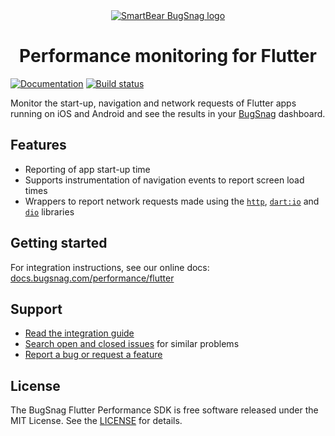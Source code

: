 <div align="center">
  <a href="https://www.bugsnag.com/platforms/flutter">
    <picture>
      <source media="(prefers-color-scheme: dark)" srcset="https://assets.smartbear.com/m/3dab7e6cf880aa2b/original/BugSnag-Repository-Header-Dark.svg">
      <img alt="SmartBear BugSnag logo" src="https://assets.smartbear.com/m/3945e02cdc983893/original/BugSnag-Repository-Header-Light.svg">
    </picture>
  </a>
  <h1>Performance monitoring for Flutter</h1>
</div>

[![Documentation](https://img.shields.io/badge/documentation-latest-blue.svg)](https://docs.bugsnag.com/performance/flutter/)
[![Build status](https://badge.buildkite.com/700ab6c9d7b51c72fa52459ad023b503692bde8bf5337b93a0.svg?branch=main)](https://buildkite.com/bugsnag/bugsnag-flutter-performance)

Monitor the start-up, navigation and network requests of Flutter apps running on iOS and Android and see the results in your [BugSnag](https://www.bugsnag.com) dashboard.

## Features

- Reporting of app start-up time
- Supports instrumentation of navigation events to report screen load times
- Wrappers to report network requests made using the [`http`](https://pub.dev/packages/http), [`dart:io`](https://api.flutter.dev/flutter/dart-io/dart-io-library.html) and [`dio`](https://pub.dev/packages/dio) libraries

## Getting started

For integration instructions, see our online docs: [docs.bugsnag.com/performance/flutter](https://docs.bugsnag.com/performance/flutter/)

## Support

* [Read the integration guide](https://docs.bugsnag.com/performance/flutter/)
* [Search open and closed issues](https://github.com/bugsnag/bugsnag-flutter-performance/issues?utf8=✓&q=is%3Aissue) for similar problems
* [Report a bug or request a feature](https://github.com/bugsnag/bugsnag-flutter-performance/issues/new)

## License

The BugSnag Flutter Performance SDK is free software released under the MIT License. See the [LICENSE](./LICENSE) for details.